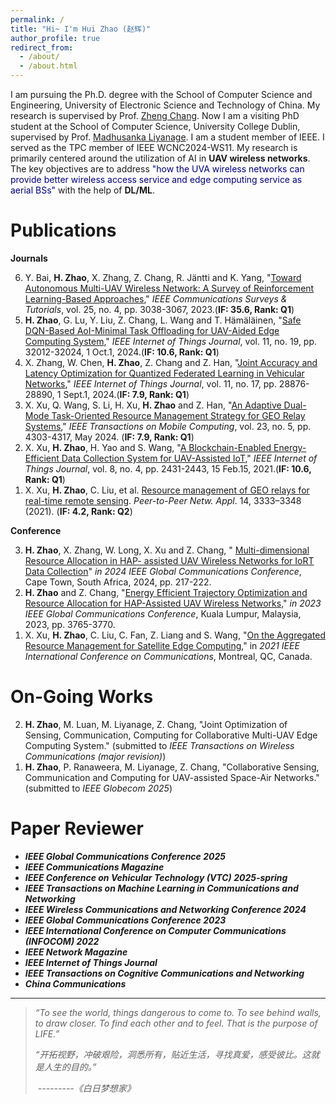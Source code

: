 ```yaml
---
permalink: /
title: "Hi~ I'm Hui Zhao (赵辉)"
author_profile: true
redirect_from: 
  - /about/
  - /about.html
---
```




I am pursuing the Ph.D. degree with the School of Computer Science and Engineering, University of Electronic Science and Technology of China. My research is supervised by Prof. [Zheng Chang](https://scholar.google.com.hk/citations?user=MmARrhAAAAAJ&hl=zh-CN&oi=ao). Now I am a visiting PhD student at the School of Computer Science, University College Dublin, supervised by Prof. [Madhusanka Liyanage](https://scholar.google.com/citations?user=p1n0ioUAAAAJ&hl=en&oi=ao). I am a student member of IEEE. I served as the TPC member of IEEE WCNC2024-WS11. My research is primarily centered around the utilization of AI in **UAV wireless networks**. The key objectives are to address <font color=Navy>"how the UVA wireless networks can provide better wireless access service and edge computing service as aerial BSs"</font> with the help of **DL/ML**.

Publications
======
**Journals**

<ol reversed>  
    <li>Y. Bai, <b>H. Zhao</b>, X. Zhang, Z. Chang, R. Jäntti and K. Yang, "<a href="https://ieeexplore.ieee.org/document/10283826">Toward Autonomous Multi-UAV Wireless Network: A Survey of Reinforcement Learning-Based Approaches</a>," <i>IEEE Communications Surveys & Tutorials</i>, vol. 25, no. 4, pp. 3038-3067, 2023.(<b>IF: 35.6, Rank: Q1</b>)</li>  
    <li><b>H. Zhao</b>, G. Lu, Y. Liu, Z. Chang, L. Wang and T. Hämäläinen, "<a href="https://ieeexplore.ieee.org/document/10584082">Safe DQN-Based AoI-Minimal Task Offloading for UAV-Aided Edge Computing System</a>," <i>IEEE Internet of Things Journal</i>, vol. 11, no. 19, pp. 32012-32024, 1 Oct.1, 2024.(<b>IF: 10.6, Rank: Q1</b>)</li>  
    <li>X. Zhang, W. Chen, <b>H. Zhao</b>, Z. Chang and Z. Han, "<a href="https://ieeexplore.ieee.org/document/10542529">Joint Accuracy and Latency Optimization for Quantized Federated Learning in Vehicular Networks</a>," <i>IEEE Internet of Things Journal</i>, vol. 11, no. 17, pp. 28876-28890, 1 Sept.1, 2024.(<b>IF: 7.9, Rank: Q1</b>) </li>  
    <li>X. Xu, Q. Wang, S. Li, H. Xu, <b>H. Zhao</b> and Z. Han, "<a href="https://ieeexplore.ieee.org/document/10160200">An Adaptive Dual-Mode Task-Oriented Resource Management Strategy for GEO Relay Systems</a>," <i>IEEE Transactions on Mobile Computing</i>, vol. 23, no. 5, pp. 4303-4317, May 2024. (<b>IF: 7.9, Rank: Q1</b>)</li>  
    <li>X. Xu, <b>H. Zhao</b>, H. Yao and S. Wang, "<a href="https://ieeexplore.ieee.org/document/9220772">A Blockchain-Enabled Energy-Efficient Data Collection System for UAV-Assisted IoT</a>," <i>IEEE Internet of Things Journal</i>, vol. 8, no. 4, pp. 2431-2443, 15 Feb.15, 2021.(<b>IF: 10.6, Rank: Q1</b>) </li>
    <li>X. Xu, <b>H. Zhao</b>, C. Liu, et al. <a 								href="https://link.springer.com/article/10.1007/s12083-021-01139-w">Resource management of GEO relays for real-time remote sensing</a>. <i>Peer-to-Peer Netw. Appl</i>. 14, 3333–3348 (2021). (<b>IF: 4.2, Rank: Q2</b>)</li>
</ol>

**Conference**

<ol reversed>  
    <li> <b>H. Zhao</b>, X. Zhang, W. Long, X. Xu and Z. Chang, " <a href="https://ieeexplore.ieee.org/document/10901801">Multi-dimensional Resource Allocation in HAP- assisted UAV Wireless Networks for IoRT Data Collection</a>" <i>in 2024 IEEE Global Communications Conference</i>, Cape Town, South Africa, 2024, pp. 217-222.</li>    
    <li><b>H. Zhao</b> and Z. Chang, "<a href="https://ieeexplore.ieee.org/document/10436986">Energy Efficient Trajectory Optimization and Resource Allocation for HAP-Assisted UAV Wireless Networks</a>," <i>in 2023 IEEE Global Communications Conference</i>, Kuala Lumpur, Malaysia, 2023, pp. 3765-3770.</li>
    <li>X. Xu, <b>H. Zhao</b>, C. Liu, C. Fan, Z. Liang and S. Wang, "<a href="https://ieeexplore.ieee.org/document/9500539">On the Aggregated Resource Management for Satellite Edge Computing</a>," in <i>2021 IEEE International Conference on Communications</i>, Montreal, QC, Canada.</li>
</ol>

On-Going Works
======

<ol reversed>   
    <li> <b>H. Zhao</b>, M. Luan, M. Liyanage, Z. Chang, "Joint Optimization of Sensing, Communication, Computing for Collaborative Multi-UAV Edge Computing System." (submitted to <i>IEEE Transactions on Wireless Communications (major revision)</i>) </li>
   <li> <b>H. Zhao</b>, P. Ranaweera, M. Liyanage, Z. Chang, "Collaborative Sensing, Communication and Computing for UAV-assisted Space-Air Networks." (submitted to <i>IEEE Globecom 2025</i>) </li>
</ol>

Paper Reviewer 
======
- ***IEEE Global Communications Conference 2025***
- ***IEEE Communications Magazine***
- ***IEEE Conference on Vehicular Technology (VTC) 2025-spring***
- ***IEEE Transactions on Machine Learning in Communications and Networking***
- ***IEEE Wireless Communications and Networking Conference 2024***
- ***IEEE Global Communications Conference 2023***
- ***IEEE International Conference on Computer Communications (INFOCOM) 2022***
- ***IEEE Network Magazine***
- ***IEEE Internet of Things Journal***
- ***IEEE Transactions on Cognitive Communications and Networking***
- ***China Communications***

---

>*“To see the world, things dangerous to come to. To see behind walls, to draw closer. To find each other and to feel. That is the purpose of LIFE.”*
>
>*“开拓视野，冲破艰险，洞悉所有，贴近生活，寻找真爱，感受彼比。这就是人生的目的。”*
>
>​                                                                                                                                                        *---------《白日梦想家》*
